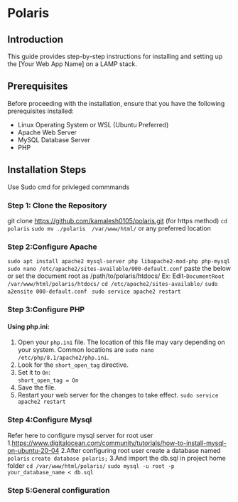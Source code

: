 # Polaris
## Introduction

This guide provides step-by-step instructions for installing and setting up the [Your Web App Name] on a LAMP stack.

## Prerequisites

Before proceeding with the installation, ensure that you have the following prerequisites installed:

-   Linux Operating System or WSL (Ubuntu Preferred)
-   Apache Web Server
-   MySQL Database Server
-   PHP

## Installation Steps
Use Sudo cmd for privleged commmands
### Step 1: Clone the Repository
git clone https://github.com/kamalesh0105/polaris.git (for https method)
`cd polaris`
`sudo mv ./polaris  /var/www/html/`   or any preferred location
### Step 2:Configure Apache
`sudo apt install apache2 mysql-server php libapache2-mod-php php-mysql`
`sudo nano /etc/apache2/sites-available/000-default.conf`
paste the below or set the document root as /path/to/polaris/htdocs/
Ex:
Edit-`DocumentRoot /var/www/html/polaris/htdocs/`
`cd /etc/apache2/sites-available/`
`sudo a2ensite 000-default.conf `
`sudo service apache2 restart`

### Step 3:Configure PHP
#### Using php.ini:

1.  Open your `php.ini` file. The location of this file may vary depending on your system. Common locations are  `sudo nano /etc/php/8.1/apache2/php.ini`.
2.  Look for the `short_open_tag` directive.
3.  Set it to `On`:        
    `short_open_tag = On`   
4.  Save the file.
5.  Restart your web server for the changes to take effect.
    `sudo service apache2 restart`
### Step 4:Configure Mysql 
Refer here to configure mysql server for root user
1.https://www.digitalocean.com/community/tutorials/how-to-install-mysql-on-ubuntu-20-04
2.After configuring root user create a database named `polaris`
	`create database polaris;`
3.And import the db.sql in project home folder
	`cd /var/www/html/polaris/`
	`sudo mysql -u root -p your_database_name < db.sql`
	
### Step 5:General configuration
